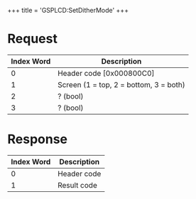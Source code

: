 +++
title = 'GSPLCD:SetDitherMode'
+++

# Request

| Index Word | Description                            |
|------------|----------------------------------------|
| 0          | Header code \[0x000800C0\]             |
| 1          | Screen (1 = top, 2 = bottom, 3 = both) |
| 2          | ? (bool)                               |
| 3          | ? (bool)                               |

# Response

| Index Word | Description |
|------------|-------------|
| 0          | Header code |
| 1          | Result code |